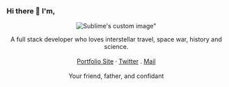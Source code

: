 ### Hi there 👋 I'm,
<!--![JumboDaniel]()-->
<p align="center">
 <img src="https://fontmeme.com/permalink/201201/33d0b06b529348fe187590f16bd52b41.png" alt="Sublime's custom image"/>"
 </p>

<p align="center">
A full stack developer who loves interstellar travel, space war, history and science.<br>
<br>
<a href="https://jumbodaniel.netlify.app">Portfolio Site</a>
 · <a href="https://twitter.com/JumboDaniel4">Twitter</a>
 . <a href="mailto:jumbodaniel15@gmail.com">Mail</a>
<br>
<br>
 Your friend, father, and confidant
<br>
<br>
</p>


<!--
**JumboDaniel/JumboDaniel** is a ✨ _special_ ✨ repository because its `README.md` (this file) appears on your GitHub profile.

<!--Here are some ideas to get you started:

- 🔭 I’m currently working on ...
- 🌱 I’m currently learning ...
- 👯 I’m looking to collaborate on ...
- 🤔 I’m looking for help with ...
- 💬 Ask me about ...
- 📫 How to reach me: ...
- 😄 Pronouns: ...
- ⚡ Fun fact: ...
-->
